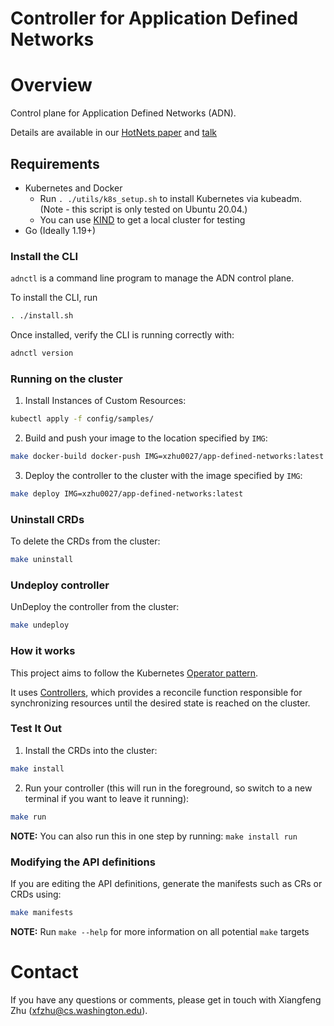 # Controller for Application Defined Networks

# Overview

Control plane for Application Defined Networks (ADN).

Details are available in our [HotNets paper](https://xzhu27.me/papers/adn-hotnets2023.pdf) and [talk](https://www.youtube.com/watch?v=cXYoP628xcY&list=PLFfbSBwYMpIq7bYLnmnE_WVUJx_AvZlXb&index=8)

## Requirements
- Kubernetes and Docker
  - Run `. ./utils/k8s_setup.sh` to install Kubernetes via kubeadm. (Note - this script is only tested on Ubuntu 20.04.)
  - You can use [KIND](https://sigs.k8s.io/kind) to get a local cluster for testing
- Go (Ideally 1.19+)

### Install the CLI

`adnctl` is a command line program to manage the ADN control plane.

To install the CLI, run
```bash
. ./install.sh
```

Once installed, verify the CLI is running correctly with:
```bash
adnctl version
```

### Running on the cluster
1. Install Instances of Custom Resources:

```sh
kubectl apply -f config/samples/
```

2. Build and push your image to the location specified by `IMG`:

```sh
make docker-build docker-push IMG=xzhu0027/app-defined-networks:latest
```

3. Deploy the controller to the cluster with the image specified by `IMG`:

```sh
make deploy IMG=xzhu0027/app-defined-networks:latest
```

### Uninstall CRDs
To delete the CRDs from the cluster:

```sh
make uninstall
```

### Undeploy controller
UnDeploy the controller from the cluster:

```sh
make undeploy
```

### How it works
This project aims to follow the Kubernetes [Operator pattern](https://kubernetes.io/docs/concepts/extend-kubernetes/operator/).

It uses [Controllers](https://kubernetes.io/docs/concepts/architecture/controller/),
which provides a reconcile function responsible for synchronizing resources until the desired state is reached on the cluster.

### Test It Out
1. Install the CRDs into the cluster:

```sh
make install
```

2. Run your controller (this will run in the foreground, so switch to a new terminal if you want to leave it running):

```sh
make run
```

**NOTE:** You can also run this in one step by running: `make install run`

### Modifying the API definitions
If you are editing the API definitions, generate the manifests such as CRs or CRDs using:

```sh
make manifests
```

**NOTE:** Run `make --help` for more information on all potential `make` targets

# Contact

If you have any questions or comments, please get in touch with Xiangfeng Zhu (xfzhu@cs.washington.edu).
